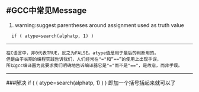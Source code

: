 #GCC中常见Message
---
1. warning:suggest parentheses around assignment used as truth value 
```
  if ( atype=search(alphatp, 1) )
```
---
```
在C语言中，非0代表TRUE，反之为FALSE。atype值是用于最后的判断用的。
但是由于长期的编程实践告诉我们，人们经常在"="和“==”的使用上出现手误，
所以gcc编译器为此要求我们明确地告诉编译器它是"="而不是"=="，是故意，而非手误。
```
---
###解决
if ( ( atype=search(alphatp, 1) ) )  即加一个括号括起来就可以了
